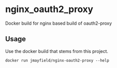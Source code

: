 nginx_oauth2_proxy
========
Docker build for nginx based build of oauth2-proxy


Usage
--------
Use the docker build that stems from this project.

    docker run jmayfield/nginx-oauth2-proxy --help
